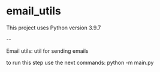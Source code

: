 # email_utils

This project uses Python version 3.9.7

--

Email utils: util for sending emails

to run this step use the next commands: 
 python -m main.py